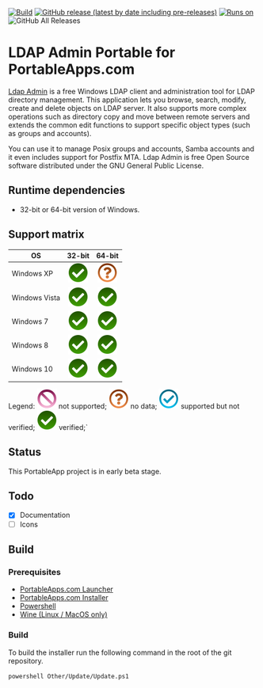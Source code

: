 [![Build](https://github.com/uroesch/LdapAdminPortable/workflows/build-package/badge.svg)](https://github.com/uroesch/LdapAdminPortable/actions?query=workflow%3Abuild-package)
[![GitHub release (latest by date including pre-releases)](https://img.shields.io/github/v/release/uroesch/LdapAdminPortable?include_prereleases)](https://github.com/uroesch/LdapAdminPortable/releases)
[![Runs on](https://img.shields.io/badge/runs%20on-Win64%20%26%20Win32-blue)](#runtime-dependencies)
![GitHub All Releases](https://img.shields.io/github/downloads/uroesch/LdapAdminPortable/total?style=flat)

# LDAP Admin Portable for PortableApps.com

<!-- img src="App/AppInfo/appicon_128.png" align=left -->

[Ldap Admin](http://www.ldapadmin.org/) is a free Windows LDAP client and 
administration tool for LDAP directory management. This application lets 
you browse, search, modify, create and delete objects on LDAP server. It 
also supports more complex operations such as directory copy and move between 
remote servers and extends the common edit functions to support specific 
object types (such as groups and accounts).

You can use it to manage Posix groups and accounts, Samba accounts and it 
even includes support for Postfix MTA. Ldap Admin is free Open Source 
software distributed under the GNU General Public License. 

## Runtime dependencies
* 32-bit or 64-bit version of Windows.

## Support matrix

| OS              | 32-bit             | 64-bit              | 
|-----------------|:------------------:|:-------------------:|
| Windows XP      | ![fs][fs]          | ![nd][nd]           | 
| Windows Vista   | ![fs][fs]          | ![fs][fs]           | 
| Windows 7       | ![fs][fs]          | ![fs][fs]           |  
| Windows 8       | ![fs][fs]          | ![fs][fs]           |  
| Windows 10      | ![fs][fs]          | ![fs][fs]           |

Legend: ![ns][ns] not supported;  ![nd][nd] no data; ![ps][ps] supported but not verified; ![fs][fs] verified;`

## Status 
This PortableApp project is in early beta stage. 

## Todo
- [x] Documentation
- [ ] Icons

## Build

### Prerequisites

* [PortableApps.com Launcher](https://portableapps.com/apps/development/portableapps.com_launcher)
* [PortableApps.com Installer](https://portableapps.com/apps/development/portableapps.com_installer)
* [Powershell](https://docs.microsoft.com/en-us/powershell/scripting/install/installing-powershell-core-on-linux?view=powershell-7)
* [Wine (Linux / MacOS only)](https://www.winehq.org/)

### Build

To build the installer run the following command in the root of the git repository.

```
powershell Other/Update/Update.ps1
```

[nd]: Other/Icons/no_data.svg
[ns]: Other/Icons/no_support.svg
[ps]: Other/Icons/probably_supported.svg
[fs]: Other/Icons/full_support.svg
